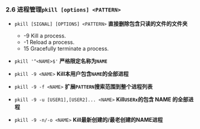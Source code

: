 ### 2.6 进程管理` pkill [options] <PATTERN> `
- ` pkill [SIGNAL] [OPTIONS] <PATTERN> ` **直接删除包含只读的文件的文件夹**
    - -9 Kill a process.
    - -1 Reload a process.
    - 15 Gracefully terminate a process.

- ` pkill '^<NAME>$' ` **严格限定名称为` NAME `**

- ` pkill -9 <NAME> ` **Kill本用户包含` NAME `的全部进程**

- ` pkill -9 -f <NAME> ` **扩展` PATTERN `搜索范围到整个进程列表**

- ` pkill -9 -u [USER1],[USER2]... <NAME> ` **Kill`USERx`的包含 NAME 的全部进程**

- ` pkill -9 -n/-o <NAME> ` **Kill最新创建的/最老创建的NAME进程**